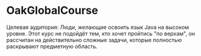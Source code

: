 # OakGlobalCourse
Целевая аудитория: 
Люди, желающие освоить язык Java на высоком уровне. 
Этот курс не подойдёт тем, кто хочет пройтись "по верхам", 
он рассчитан на действительно сложные задачи, которые полностью раскрывают 
предметную область.
